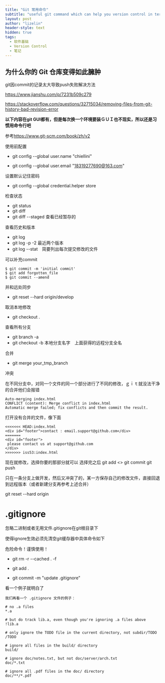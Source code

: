 ```yaml
---
title: "Git 常用命令"
subtitle: "useful git command which can help you version control in terminal"
layout: post
author: "lizelin"
header-style: text
hidden: true
tags:
  - 软件基础
  - Version Control
  - 笔记
---
```


## 为什么你的 Git 仓库变得如此臃肿

git因commit的记录太大导致push失败解决方法


https://www.jianshu.com/p/7231b509c279

https://stackoverflow.com/questions/32715034/removing-files-from-git-history-bad-revision-error


**以下内容在git GUI都有，但是每次换一个环境要装ＧＵＩ也不现实，所以还是习惯用命令行吧**

参考<https://www.git-scm.com/book/zh/v2>

使用前配置

* git config --global user.name "chiellini"

* git config --global user.email "18319277690@163.com"

设置默认记住密码

* git config --global credential.helper store

检查状态

* git status
* git diff
* git diff --staged 查看已经暂存的

查看历史和版本

* git log
* git log -p -2 最近两个版本
* git log --stat　简要列出每次提交修改的文件

可以补充commit

```
$ git commit -m 'initial commit'
$ git add forgotten_file
$ git commit --amend
```

并和远处同步

* git reset --hard origin/develop

取消本地修改

* git checkout .

查看所有分支

* git branch -a
* git checkout -b 本地分支名字　上面获得的远程分支全名

合并

* git merge your_tmp_branch

冲突

在不同分支中，对同一个文件的同一个部分进行了不同的修改，ｇｉｔ就没法干净的合并他们会报错

```
Auto-merging index.html
CONFLICT (content): Merge conflict in index.html
Automatic merge failed; fix conflicts and then commit the result.
```

打开没有合并的文件，像下面

```
<<<<<<< HEAD:index.html
<div id="footer">contact : email.support@github.com</div>
=======
<div id="footer">
 please contact us at support@github.com
</div>
>>>>>>> iss53:index.html
```

现在就修改，选择你要的那部分就可以
选择完之后
git add <>
git commit
git push



只在一条分支上做开发，然后又冲突了的，某一方保存自己的修改文件，直接回退到远程版本（或者新建分支再参考上述合并）

git reset --hard origin

# .gitignore

忽略二进制或者无用文件.gitignore在git根目录下

使得ignore生效必须先清空git缓存器中具体命令如下

危险命令！谨慎使用！
* git rm -r --cached . -f  

* git add .
* git commit -m "update .gitignore"

看一个例子就明白了

```
我们再看一个 .gitignore 文件的例子：

# no .a files
*.a

# but do track lib.a, even though you're ignoring .a files above
!lib.a

# only ignore the TODO file in the current directory, not subdir/TODO
/TODO

# ignore all files in the build/ directory
build/

# ignore doc/notes.txt, but not doc/server/arch.txt
doc/*.txt

# ignore all .pdf files in the doc/ directory
doc/**/*.pdf
```